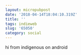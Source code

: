 ```yaml
---
layout: micropubpost
date: '2018-04-14T18:04:10.319Z'
title: ''
tags: indieweb
slug: '65050'
category: social
---
```

hi from indigenous on android
